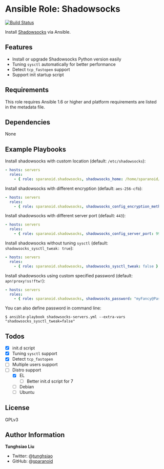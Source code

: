 # Ansible Role: Shadowsocks

[![Build Status](https://travis-ci.org/sparanoid/ansible-shadowsocks.svg)](https://travis-ci.org/sparanoid/ansible-shadowsocks)

Install [Shadowsocks](https://github.com/shadowsocks) via Ansible.

## Features

- Install or upgrade Shadowsocks Python version easily
- Tuning `sysctl` automatically for better performance
- Detect `tcp_fastopen` support
- Support init startup script

## Requirements

This role requires Ansible 1.6 or higher and platform requirements are listed in the metadata file.

## Dependencies

None

## Example Playbooks

Install shadowsocks with custom location (default: `/etc/shadowsocks`):

```yaml
- hosts: servers
  roles:
    - { role: sparanoid.shadowsocks, shadowsocks_home: /home/sparanoid/shadowsocks }
```

Install shadowsocks with different encryption (default: `aes-256-cfb`):

```yaml
- hosts: servers
  roles:
    - { role: sparanoid.shadowsocks, shadowsocks_config_encryption_method: salsa20 }
```

Install shadowsocks with different server port (default: `443`):

```yaml
- hosts: servers
  roles:
    - { role: sparanoid.shadowsocks, shadowsocks_config_server_port: 9999 }
```

Install shadowsocks without tuning `sysctl` (default: `shadowsocks_sysctl_tweak: true`):

```yaml
- hosts: servers
  roles:
    - { role: sparanoid.shadowsocks, shadowsocks_sysctl_tweak: false }
```

Install shadowsocks using custom specified password (default: `apn!proxy!ss!ftw!`):

```yaml
- hosts: servers
  roles:
    - { role: sparanoid.shadowsocks, shadowsocks_password: "myFancy@Passwd!" }
```

You can also define password in command line:

```shell
$ ansible-playbook shadowsocks-servers.yml --extra-vars "shadowsocks_sysctl_tweak=false"
```

## Todos

- [x] init.d script
- [x] Tuning `sysctl` support
- [x] Detect `tcp_fastopen`
- [ ] Multiple users support
- [ ] Distro support
  - [x] EL
    - [ ] Better init.d script for 7
  - [ ] Debian
  - [ ] Ubuntu

## License

GPLv3

## Author Information

**Tunghsiao Liu**

- Twitter: @[tunghsiao](http://twitter.com/tunghsiao)
- GitHub: @[sparanoid](http://github.com/sparanoid)
